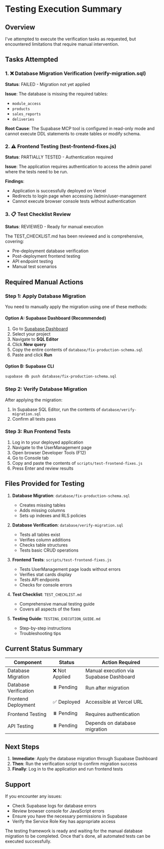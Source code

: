 # Testing Execution Summary

## Overview
I've attempted to execute the verification tasks as requested, but encountered limitations that require manual intervention.

## Tasks Attempted

### 1. ❌ Database Migration Verification (verify-migration.sql)
**Status**: FAILED - Migration not yet applied

**Issue**: The database is missing the required tables:
- `module_access`
- `products` 
- `sales_reports`
- `deliveries`

**Root Cause**: The Supabase MCP tool is configured in read-only mode and cannot execute DDL statements to create tables or modify schema.

### 2. ⚠️ Frontend Testing (test-frontend-fixes.js)
**Status**: PARTIALLY TESTED - Authentication required

**Issue**: The application requires authentication to access the admin panel where the tests need to be run.

**Findings**:
- Application is successfully deployed on Vercel
- Redirects to login page when accessing /admin/user-management
- Cannot execute browser console tests without authentication

### 3. 📋 Test Checklist Review
**Status**: REVIEWED - Ready for manual execution

The TEST_CHECKLIST.md has been reviewed and is comprehensive, covering:
- Pre-deployment database verification
- Post-deployment frontend testing
- API endpoint testing
- Manual test scenarios

## Required Manual Actions

### Step 1: Apply Database Migration
You need to manually apply the migration using one of these methods:

#### Option A: Supabase Dashboard (Recommended)
1. Go to [Supabase Dashboard](https://app.supabase.com)
2. Select your project
3. Navigate to **SQL Editor**
4. Click **New query**
5. Copy the entire contents of `database/fix-production-schema.sql`
6. Paste and click **Run**

#### Option B: Supabase CLI
```bash
supabase db push database/fix-production-schema.sql
```

### Step 2: Verify Database Migration
After applying the migration:
1. In Supabase SQL Editor, run the contents of `database/verify-migration.sql`
2. Confirm all tests pass

### Step 3: Run Frontend Tests
1. Log in to your deployed application
2. Navigate to the UserManagement page
3. Open browser Developer Tools (F12)
4. Go to Console tab
5. Copy and paste the contents of `scripts/test-frontend-fixes.js`
6. Press Enter and review results

## Files Provided for Testing

1. **Database Migration**: `database/fix-production-schema.sql`
   - Creates missing tables
   - Adds missing columns
   - Sets up indexes and RLS policies

2. **Database Verification**: `database/verify-migration.sql`
   - Tests all tables exist
   - Verifies column additions
   - Checks table structures
   - Tests basic CRUD operations

3. **Frontend Tests**: `scripts/test-frontend-fixes.js`
   - Tests UserManagement page loads without errors
   - Verifies stat cards display
   - Tests API endpoints
   - Checks for console errors

4. **Test Checklist**: `TEST_CHECKLIST.md`
   - Comprehensive manual testing guide
   - Covers all aspects of the fixes

5. **Testing Guide**: `TESTING_EXECUTION_GUIDE.md`
   - Step-by-step instructions
   - Troubleshooting tips

## Current Status Summary

| Component | Status | Action Required |
|-----------|--------|----------------|
| Database Migration | ❌ Not Applied | Manual execution via Supabase Dashboard |
| Database Verification | ⏸️ Pending | Run after migration |
| Frontend Deployment | ✅ Deployed | Accessible at Vercel URL |
| Frontend Testing | ⏸️ Pending | Requires authentication |
| API Testing | ⏸️ Pending | Depends on database migration |

## Next Steps

1. **Immediate**: Apply the database migration through Supabase Dashboard
2. **Then**: Run the verification script to confirm migration success
3. **Finally**: Log in to the application and run frontend tests

## Support

If you encounter any issues:
- Check Supabase logs for database errors
- Review browser console for JavaScript errors
- Ensure you have the necessary permissions in Supabase
- Verify the Service Role Key has appropriate access

The testing framework is ready and waiting for the manual database migration to be completed. Once that's done, all automated tests can be executed successfully.
